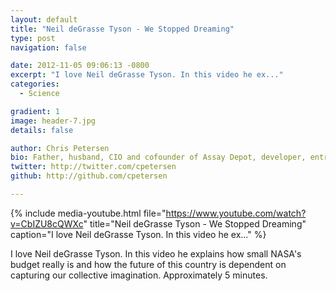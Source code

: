 ```yaml
---
layout: default
title: "Neil deGrasse Tyson - We Stopped Dreaming"
type: post
navigation: false

date: 2012-11-05 09:06:13 -0800
excerpt: "I love Neil deGrasse Tyson. In this video he ex..."
categories:
  - Science

gradient: 1
image: header-7.jpg
details: false

author: Chris Petersen
bio: Father, husband, CIO and cofounder of Assay Depot, developer, entrepreneur and technologist.
twitter: http://twitter.com/cpetersen
github: http://github.com/cpetersen

---
```


{% include media-youtube.html file="https://www.youtube.com/watch?v=CbIZU8cQWXc" title="Neil deGrasse Tyson - We Stopped Dreaming" caption="I love Neil deGrasse Tyson. In this video he ex..." %}

I love Neil deGrasse Tyson. In this video he explains how small NASA's budget really is and how the future of this country is dependent on capturing our collective imagination. Approximately 5 minutes.
